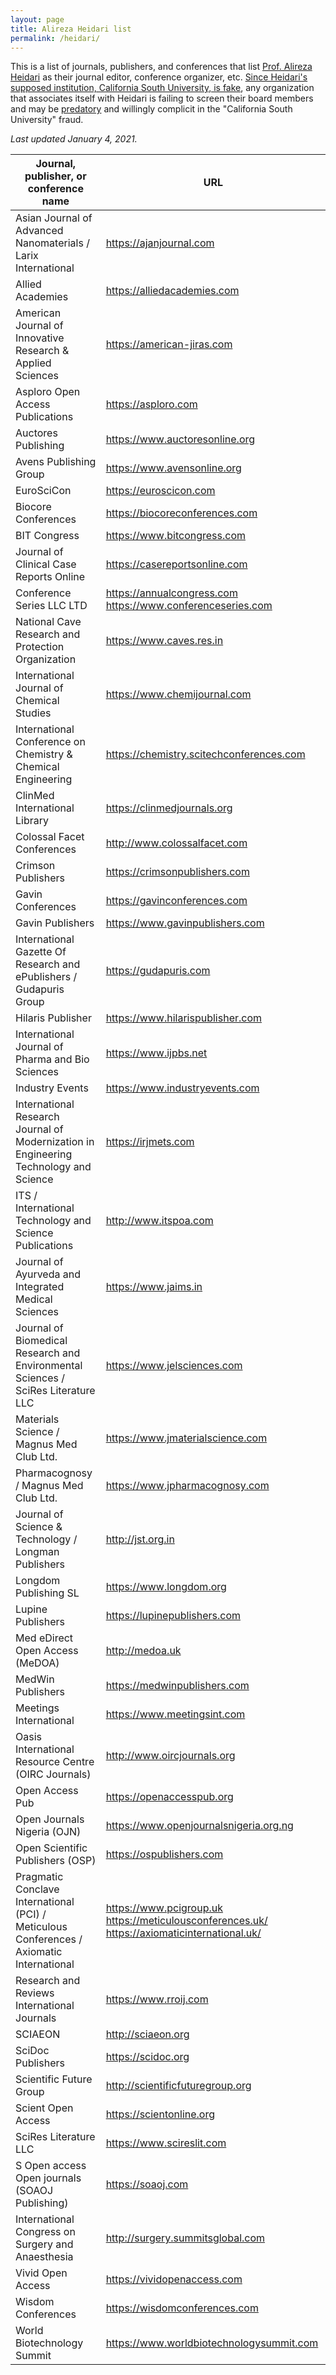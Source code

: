```yaml
---
layout: page
title: Alireza Heidari list
permalink: /heidari/
---
```


This is a list of journals, publishers, and conferences that list [Prof. Alireza Heidari](http://calsu.us/index.php/member/prof-dr-alireza-heidari/) as their journal editor, conference organizer, etc.  [Since Heidari's supposed institution, California South University, is fake](https://groverlab.org/hnbfpr/2017-12-10-csu.html), any organization that associates itself with Heidari is failing to screen their board members and may be [predatory](https://en.wikipedia.org/wiki/Predatory_publishing) and willingly complicit in the "California South University" fraud.

*Last updated January 4, 2021.*

| Journal, publisher, or conference name | URL |
| --- | --- |
| Asian Journal of Advanced Nanomaterials / Larix International | <https://ajanjournal.com> |
| Allied Academies | <https://alliedacademies.com> |
| American Journal of Innovative Research & Applied Sciences  | <https://american-jiras.com> |
| Asploro Open Access Publications | <https://asploro.com> |
| Auctores Publishing | <https://www.auctoresonline.org> |
| Avens Publishing Group | <https://www.avensonline.org> |
| EuroSciCon | <https://euroscicon.com>|
| Biocore Conferences | <https://biocoreconferences.com>|
| BIT Congress | <https://www.bitcongress.com>|
| Journal of Clinical Case Reports Online | <https://casereportsonline.com>|
| Conference Series LLC LTD | <https://annualcongress.com> <https://www.conferenceseries.com> |
| National Cave Research and Protection Organization | <https://www.caves.res.in> |
| International Journal of Chemical Studies | <https://www.chemijournal.com>|
| International Conference on Chemistry & Chemical Engineering | <https://chemistry.scitechconferences.com>|
| ClinMed International Library | <https://clinmedjournals.org> |
| Colossal Facet Conferences | <http://www.colossalfacet.com>|
| Crimson Publishers | <https://crimsonpublishers.com>|
| Gavin Conferences | <https://gavinconferences.com>|
| Gavin Publishers | <https://www.gavinpublishers.com>|
| International Gazette Of Research and ePublishers / Gudapuris Group | <https://gudapuris.com>|
| Hilaris Publisher | <https://www.hilarispublisher.com>|
| International Journal of Pharma and Bio Sciences | <https://www.ijpbs.net> |
| Industry Events | <https://www.industryevents.com>|
| International Research Journal of Modernization in Engineering Technology and Science | <https://irjmets.com>|
| ITS / International Technology and Science Publications | <http://www.itspoa.com>|
| Journal of Ayurveda and Integrated Medical Sciences | <https://www.jaims.in> |
| Journal of Biomedical Research and Environmental Sciences / SciRes Literature LLC | <https://www.jelsciences.com>|
| Materials Science / Magnus Med Club Ltd.| <https://www.jmaterialscience.com>|
| Pharmacognosy / Magnus Med Club Ltd. | <https://www.jpharmacognosy.com>|
| Journal of Science & Technology / Longman Publishers | <http://jst.org.in> |
| Longdom Publishing SL | <https://www.longdom.org> |
| Lupine Publishers | <https://lupinepublishers.com>|
| Med eDirect Open Access (MeDOA) | <http://medoa.uk> |
| MedWin Publishers | <https://medwinpublishers.com>|
| Meetings International | <https://www.meetingsint.com>|
| Oasis International Resource Centre (OIRC Journals) | <http://www.oircjournals.org> |
| Open Access Pub | <https://openaccesspub.org> |
| Open Journals Nigeria (OJN) | <https://www.openjournalsnigeria.org.ng> |
| Open Scientific Publishers (OSP) | <https://ospublishers.com>|
| Pragmatic Conclave International (PCI) / Meticulous Conferences / Axiomatic International | <https://www.pcigroup.uk> <https://meticulousconferences.uk/> <https://axiomaticinternational.uk/> |
| Research and Reviews International Journals | <https://www.rroij.com>|
| SCIAEON | <http://sciaeon.org> |
| SciDoc Publishers | <https://scidoc.org> |
| Scientific Future Group | <http://scientificfuturegroup.org> |
| Scient Open Access | <https://scientonline.org> |
| SciRes Literature LLC | <https://www.scireslit.com>|
| S Open access Open journals (SOAOJ Publishing) | <https://soaoj.com>|
| International Congress on Surgery and Anaesthesia | <http://surgery.summitsglobal.com>|
| Vivid Open Access | <https://vividopenaccess.com>|
| Wisdom Conferences | <https://wisdomconferences.com>|
| World Biotechnology Summit | <https://www.worldbiotechnologysummit.com>|

